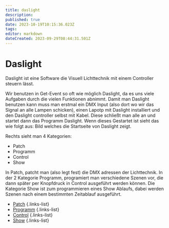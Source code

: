 ```yaml
---
title: daslight
description: 
published: true
date: 2023-10-19T10:15:36.023Z
tags: 
editor: markdown
dateCreated: 2023-09-29T08:44:31.501Z
---
```


# Daslight
Daslight ist eine Software die Visuell Lichttechnik mit einem Controller steuern lässt.

Wir benutzen in Get-Event so oft wie möglich Daslight, da es uns viele Aufgaben durch die vielen Funktionen abnimmt. 
Damit man Daslight benutzen kann muss man erstmal ein DMX Input (also dort wo wir das Signal an alle Lampen schicken), einen Lapotp mit Daslight installiert und den Daslight controller selbst mit Kabel.
Diese schließt man alle an und startet dann das Programm Daslight. Wenn dieses Gestartet ist sieht das wie folgt aus:
Bild welches die Startseite von Daslight zeigt.

Rechts sieht man 4 Kategorien:
- Patch
- Programm
- Control
- Show

In Patch, patcht man (also legt fest) die DMX adressen der Lichttechnik.
In der 2 Kategorie Programm, programiert man verschiedene Szenen vor, die dann später per Knopfdruck in Control ausgeführt werden können.
Die Kategorie Show ist zum programmieren eines Show Ablaufs, dabei werden Szenen nach einem bestimmten Zeitablauf ausgeführt.
- [Patch](/licht/Patch)
{.links-list}
- [Programm](/licht/Programm)
{.links-list}
- [Control](/licht/Control)
{.links-list}
- [Show](/licht/Show)
{.links-list}